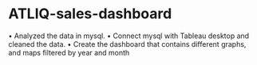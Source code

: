 # ATLIQ-sales-dashboard

•	Analyzed the data in mysql.
•	Connect mysql with Tableau desktop and cleaned the data.
•	Create the dashboard that contains different graphs, and maps filtered by year and month
